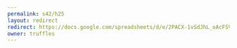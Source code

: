 ```yaml
---
permalink: s42/h25
layout: redirect
redirect: https://docs.google.com/spreadsheets/d/e/2PACX-1vSdJhL_oAcFSVNS22KEOsFMnErCaatuEAQ_xZYjcrpWWvddKVtbeCU5LBxE4W1SvmRllnyEFBC9X27S/pubhtml
owner: truffles
---
```


